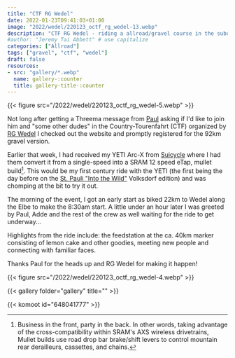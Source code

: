 ```yaml
---
title: "CTF RG Wedel"
date: 2022-01-23T09:41:03+01:00
image: "2022/wedel/220123_octf_rg_wedel-13.webp"
description: "CTF RG Wedel - riding a allroad/gravel course in the suburbs of Hamburg."
#author: "Jeremy Tai Abbett" # use capitalize
categories: ["Allroad"]
tags: ["gravel", "ctf", "wedel"]
draft: false
resources: 
- src: "gallery/*.webp"
  name: gallery-:counter
  title: gallery-title-:counter
---
```


{{< figure src="/2022/wedel/220123_octf_rg_wedel-5.webp" >}}

Not long after getting a Threema message from [Paul](https://www.instagram.com/pmwpaul13/) asking if I'd like to join him and "some other dudes" in the Country-Tourenfahrt (CTF) organized by [RG Wedel](https://www.rg-wedel.de/o-ctf-ein-voller-erfolg/) I checked out the website and promptly registered for the 92km gravel version.

Earlier that week, I had received my YETI Arc-X from [Suicycle](https://suicycle-store.com/) where I had them convert it from a single-speed into a SRAM 12 speed eTap, mullet build[^1]. This would be my first century ride with the YETI (the first being the day before on the [St. Pauli "Into the Wild"](https://fcstpauli-radsport.de/into-the-wild-social-rides/) Volksdorf edition) and was chomping at the bit to try it out.

The morning of the event, I got an early start as biked 22km to Wedel along the Elbe to make the 8:30am start. A little under an hour later I was greeted by Paul, Adde and the rest of the crew as well waiting for the ride to get underway...

Highlights from the ride include: the feedstation at the ca. 40km marker consisting of lemon cake and other goodies, meeting new people and connecting with familiar faces.

Thanks Paul for the heads up and RG Wedel for making it happen!

{{< figure src="/2022/wedel/220123_octf_rg_wedel-4.webp" >}}

{{< gallery folder="gallery" title="" >}}

{{< komoot id="648041777" >}}

[^1]: Business in the front, party in the back. In other words, taking advantage of the cross-compatibility within SRAM's AXS wireless drivetrains, Mullet builds use road drop bar brake/shift levers to control mountain rear derailleurs, cassettes, and chains. 
